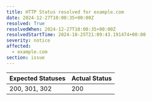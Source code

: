 ```yaml
---
title: HTTP Status resolved for example.com
date: 2024-12-27T10:00:35+00:00Z
resolved: True
resolvedWhen: 2024-12-27T10:00:35+00:00Z
resolvedStartTime: 2024-10-25T21:09:43.191474+00:00
severity: notice
affected:
  - example.com
section: issue
---
```


| Expected Statuses | Actual Status  |
|-------------------|----------------|
| 200, 301, 302 | 200 |
